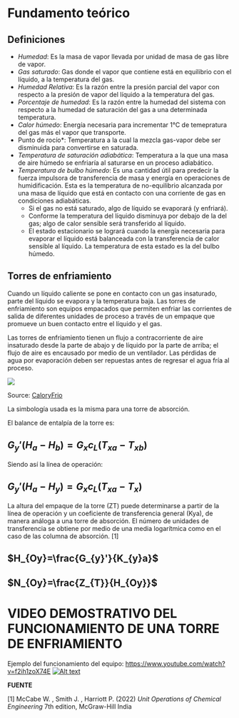 # **Fundamento teórico**

## **Definiciones**
* *Humedad*: Es la masa de vapor llevada por unidad de masa de gas libre de vapor.
* *Gas saturado*: Gas donde el vapor que contiene está en equilibrio con el líquido, a la temperatura del gas.
* *Humedad Relativa*: Es la razón entre la presión parcial del vapor con respecto a la presión de vapor del líquido a la temperatura del gas.
* *Porcentaje de humedad*: Es la razón entre la humedad del sistema con respecto a la humedad de saturación del gas a una determinada temperatura.
* *Calor húmedo*: Energía necesaria para incrementar 1°C de temepratura del gas más el vapor que transporte.
* Punto de rocío*: Temperatura a la cual la mezcla gas-vapor debe ser disminuida para convertirse en saturada.
* *Temperatura de saturación adiabática*: Temperatura a la que una masa de aire húmedo se enfriaría al saturarse en un proceso adiabático.
* *Temperatura de bulbo húmedo*: Es una cantidad útil para predecir la fuerza impulsora de transferencia de masa y energía en operaciones de humidificación. Esta es la temperatura de no-equilibrio alcanzada por una masa de líquido que está en contacto con una corriente de gas en condiciones adiabáticas. 
  * Si el gas no está saturado, algo de líquido se evaporará (y enfriará).
  * Conforme la temperatura del líquido disminuya por debajo de la del gas; algo de calor sensible será transferido al líquido.
  * El estado estacionario se logrará cuando la energía necesaria para evaporar el líquido está balanceada con la transferencia de calor sensible al líquido. La temperatura de esta estado es la del bulbo húmedo.

## **Torres de enfriamiento**
Cuando un líquido caliente se pone en contacto con un gas insaturado, parte del líquido se evapora y la temperatura baja. 
Las torres de enfriamiento son equipos empacados que permiten enfriar las corrientes de salida de diferentes unidades de proceso a través de un empaque que promueve un buen contacto entre el líquido y el gas.

Las torres de enfriamiento tienen un flujo a contracorriente de aire insaturado desde la parte de abajo y de líquido por la parte de arriba; el flujo de aire es encausado por medio de un ventilador. Las pérdidas de agua por evaporación deben ser repuestas antes de regresar el agua fría al proceso. 

![](https://www.caloryfrio.com/images/articulos/Frio-refrigeracion/Torre-refrigeracion_1.webp)

Source: [CaloryFrio](https://www.caloryfrio.com/refrigeracion-frio/que-es-torre-de-refrigeracion-enfriamiento-funcionamiento-seguridad.html)

La simbología usada es la misma para una torre de absorción.

El balance de entalpía de la torre es: 
## $G_{y}'(H_{a}-H_{b})=G_{x}c_{L}(T_{xa}-T_{xb})$
Siendo así la línea de operación: 
## $G_{y}'(H_{a}-H_{y})=G_{x}c_{L}(T_{xa}-T_{x})$

La altura del empaque de la torre (ZT) puede determinarse a partir de la línea de operación y un coeficiente de transferencia general (Kya), de manera análoga a una torre de absorción.
El número de unidades de transferencia se obtiene por medio de una media logarítmica como en el caso de las columna de absorción. [1]

## $H_{Oy}=\frac{G_{y}'}{K_{y}a}$
## $N_{Oy}=\frac{Z_{T}}{H_{Oy}}$

# **VIDEO DEMOSTRATIVO DEL FUNCIONAMIENTO DE UNA TORRE DE ENFRIAMIENTO**
Ejemplo del funcionamiento del equipo: https://www.youtube.com/watch?v=f2ih1zoX74E
[![Alt text](https://img.youtube.com/vi/f2ih1zoX74E/0.jpg)](https://www.youtube.com/watch?v=f2ih1zoX74E)

**FUENTE**

[1] McCabe W. , Smith J. , Harriott P. (2022) *Unit Operations of Chemical Engineering* 7th edition, McGraw-Hill India

